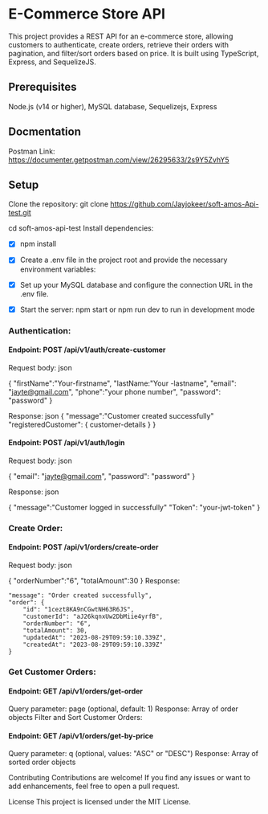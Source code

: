 # E-Commerce Store API
This project provides a REST API for an e-commerce store, allowing customers to authenticate, create orders, retrieve their orders with pagination, and filter/sort orders based on price. It is built using TypeScript, Express, and SequelizeJS.

## Prerequisites
Node.js (v14 or higher),
MySQL database,
Sequelizejs,
Express

## Docmentation
Postman Link: https://documenter.getpostman.com/view/26295633/2s9Y5ZvhY5
## Setup

Clone the repository:
git clone  https://github.com/Jayjokeer/soft-amos-Api-test.git

cd soft-amos-api-test
Install dependencies:

* [x] npm install
* [x] Create a .env file in the project root and provide the necessary environment variables:

* [x] Set up your MySQL database and configure the connection URL in the .env file.

* [x] Start the server:
npm start or npm run dev to run in development mode

### Authentication:
#### Endpoint: POST /api/v1/auth/create-customer
Request body:
json

{
  "firstName":"Your-firstname",
  "lastName:"Your -lastname",
  "email": "jayte@gmail.com",
  "phone":"your phone number",
  "password": "password"
}

Response:
json
{
  "message":"Customer created successfully"
  "registeredCustomer": {
    customer-details
  }
}

#### Endpoint: POST /api/v1/auth/login

Request body:
json

{
  "email": "jayte@gmail.com",
  "password": "password"
}

Response:
json

{
  "message":"Customer logged in successfully"
  "Token": "your-jwt-token"
}


### Create Order:
#### Endpoint: POST /api/v1/orders/create-order
Request body:
json

{
    "orderNumber":"6",
    "totalAmount":30
}
Response:

    "message": "Order created successfully",
    "order": {
        "id": "1cezt8KA9nCGwtNH63R6JS",
        "customerId": "aJ26kqnxUw2DbMiie4yrfB",
        "orderNumber": "6",
        "totalAmount": 30,
        "updatedAt": "2023-08-29T09:59:10.339Z",
        "createdAt": "2023-08-29T09:59:10.339Z"
    }

### Get Customer Orders:

#### Endpoint: GET /api/v1/orders/get-order
Query parameter: page (optional, default: 1)
Response: Array of order objects
Filter and Sort Customer Orders:

#### Endpoint: GET /api/v1/orders/get-by-price
Query parameter: q (optional, values: "ASC" or "DESC")
Response: Array of sorted order objects

Contributing
Contributions are welcome! If you find any issues or want to add enhancements, feel free to open a pull request.

License
This project is licensed under the MIT License.







